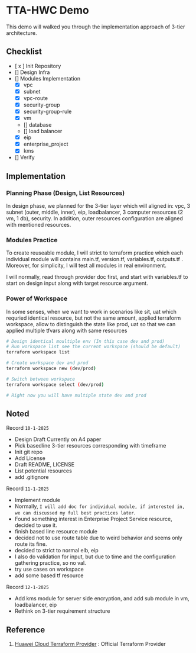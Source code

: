 # TTA-HWC Demo

This demo will walked you through the implementation approach of 3-tier architecture.

## Checklist

- [ x ] Init Repository
- [] Design Infra
- [] Modules Implementation
  - [x] vpc
  - [x] subnet
  - [x] vpc-route
  - [x] security-group
  - [x] security-group-rule
  - [x] vm
  - [] database
  - [] load balancer 
  - [x] eip
  - [x] enterprise_project
  - [x] kms
- [] Verify

## Implementation

### Planning Phase (Design, List Resources)

In design phase, we planned for the 3-tier layer which will aligned in:
vpc, 3 subnet (outer, middle, inner), eip, loadbalancer, 3 computer resources (2 vm, 1 db),
security. In addition, outer resources configuration are aligned with mentioned resources.

### Modules Practice

To create reuseable module, I will strict to terraform practice which each individual module will 
contains main.tf, version.tf, variables.tf, outputs.tf . Moreover, for simplicity, I will test all modules in real environment.

I will normally, read through provider doc first, and start with variables.tf to start on design input along with target resource argument.

### Power of Workspace

In some senses, when we want to work in scenarios like sit, uat which requried identical resource, but not the same amount, applied terraform workspace, allow to distinguish the state like prod, uat so that we can applied multiple tfvars along with same resources

```sh
# Design identical moultiple env (In this case dev and prod)
# Run workspace list see the current workspace (should be default)
terraform workspace list

# Create workspace dev and prod
terraform workspace new (dev/prod)

# Switch between workspace
terraform workspace select (dev/prod)

# Right now you will have multiple state dev and prod
```

## Noted
Record ``` 10-1-2025 ``` 
- Design Draft Currently on A4 paper
- Pick basedline 3-tier resources corresponding with timeframe
- Init git repo
- Add License
- Draft README, LICENSE
- List potential resources
- add .gitignore

Record ``` 11-1-2025 ```
- Implement module
- Normally, ```I will add doc for individual module, if interested in, we can discussed my full best practices later```.
- Found something interest in Enterprise Project Service resource, decided to use it.
- finish based line resource module
- decided not to use route table due to weird behavior and seems only route its fine.
- decided to strict to normal elb, eip
- I also do validation for input, but due to time and the configuration gathering practice, so no val.
- try use cases on workspace
- add some based tf resource

Record ``` 12-1-2025 ```
- Add kms module for server side encryption, and add sub module in vm, loadbalancer, eip
- Rethink on 3-tier requirement structure

## Reference

1. [Huawei Cloud Terraform Provider](https://registry.terraform.io/providers/huaweicloud/huaweicloud/latest/docs) : Official Terraform Provider